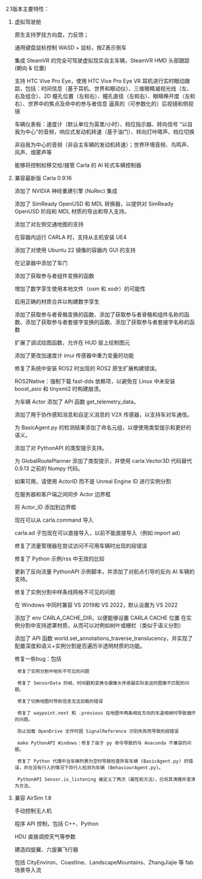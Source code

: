 2.1版本主要特性：

1. 虚拟驾驶舱
	
    原生支持罗技方向盘，力反馈；

	通用键盘鼠标控制 WASD + 鼠标，按Z表示倒车

	集成 SteamVR 的完全可驾驶虚拟现实自主车辆，SteamVR HMD 头部跟踪 (朝向 & 位置)

	支持 HTC Vive Pro Eye，使用 HTC Vive Pro Eye VR 耳机进行实时眼动跟踪，包括：时间信息（基于耳机、世界和眼动仪）、三维眼睛凝视光线（左、右及组合）、2D 瞳孔位置（左和右）、瞳孔直径（左和右）、眼睛睁开度（左和右）、世界中的焦点及命中的参与者信息
	逼真的（可参数化的）后视镜和侧视镜

	车辆仪表板：速度计（默认单位为英里/小时）、档位指示器、转向信号
	“以自我为中心”的音频，响应式发动机转速（基于油门）、转向灯咔嗒声、档位切换

	非自我为中心的音频（非自主车辆的发动机转速）；世界环境音频、鸟鸣声、风声、烟雾声等

	能够将控制权移交给/接管 Carla 的 AI 轮式车辆控制器


2. 兼容最新版 Carla 0.9.16

	添加了 NVIDIA 神经重建引擎 (NuRec) 集成

	添加了 SimReady OpenUSD 和 MDL 转换器，以提供对 SimReady OpenUSD 阶段和 MDL 材质的导出和导入支持。

	添加了对左侧交通地图的支持

	在容器内运行 CARLA 时，支持从主机安装 UE4

	添加了对使用 Ubuntu 22 镜像的容器内 GUI 的支持

	在记录器中添加了车门

	添加了获取参与者组件变换的函数

	增加了数字孪生使用本地文件（osm 和 xodr）的可能性

	启用正确的材质合并以构建数字孪生

	添加了获取参与者骨骼变换的函数、添加了获取参与者骨骼和组件名称的函数、添加了获取参与者套接字变换的函数、添加了获取参与者套接字名称的函数

	扩展了调试绘图函数，允许在 HUD 层上绘制图元

	添加了更改加速度计 imui 传感器中重力变量的功能

	修复了系统中安装 ROS2 时出现的 ROS2 原生扩展构建错误。

    ROS2Native：强制下载 fast-dds 依赖项，以避免在 Linux 中未安装 boost_asio 和 tinyxml2 时构建崩溃。

	为车辆 Actor 添加了 API 函数 get_telemetry_data。

	添加了用于协作感知消息和自定义消息的 V2X 传感器，以支持车对车通信。

	为 BasicAgent.py 的检测结果添加了命名元组，以便使用类型提示和更好的语义。

	添加了对 PythonAPI 的类型提示支持。

	为 GlobalRoutePlanner 添加了类型提示，并使用 carla.Vector3D 代码替代 0.9.13 之前的 Numpy 代码。

	如果可用，请使用 ActorID 而不是 Unreal Engine ID 进行实例分割

	在服务器和客户端之间同步 Actor 边界框

	将 Actor_ID 添加到边界框

	现在可以从 carla.command 导入

	carla.ad 子包现在可以直接导入，以前不能直接导入（例如 import ad）

	修复了流量管理器在尝试访问不可用车辆时出现的段错误

	修复了 Python 示例/rss 中无效的比较

	更新了反向流量 PythonAPI 示例脚本，并添加了对航点引导的反向 AI 车辆的支持。

	修复了实例分割中样条线网格不可见的问题

	在 Windows 中同时兼容 VS 2019和 VS 2022，默认设置为 VS 2022

	添加了 env CARLA_CACHE_DIR，以便能够设置 CARLA CACHE 位置
	在实例分割中支持遮罩材质，从而可以对例如树叶或栅栏（类似于语义分割）

	添加了 API 函数 world.set_annotations_traverse_translucency，并实现了配置深度和语义+实例分割是否遍历半透明材质的功能。

	修复一些bug：包括

		修复了实例分割中地形不可见的问题

		修复了 SensorData 的帧、时间戳和变换与摄像头传感器实际发送的图像不匹配的问题。

		修复了切换地图时导航信息无法加载的错误

		修复了 waypoint.next 和 .previous 在地图中两条相反方向的车道相继时导致循环的问题。

		防止加载 OpenDrive 文件时因 SignalReference 识别失败而导致的段错误

		make PythonAPI Windows：修复了由于 py 命令导致的与 Anaconda 不兼容的问题。

		修复了 Python 代理中当车辆列表为空时导致检查所有车辆 (BasicAgent.py) 的错误，并在没有行人的情况下将行人检测为车辆 (BehaviourAgent.py)。

		PythonAPI Sensor.is_listening 被定义了两次（属性和方法），已将其清理并澄清为方法。

		
3. 兼容 AirSim 1.8

	手动控制无人机

	程序 API 控制，包括 C++、Python

	HDU 直接调控天气等参数

	建造四旋翼、六旋翼飞行器

	包括 CityEnviron、Coastline、LandscapeMountains、ZhangJiajie 等 fab 场景导入流


